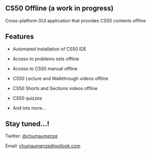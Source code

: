 ## CS50 Offline (a work in progress)

Cross-platform GUI application that provides CS50 contents offline

## Features

+ Automated installation of CS50 IDE

+ Access to problems sets offline

+ Access to CS50 manual offline

+ CS50 Lecture and Walkthrough videos offline

+ CS50 Shorts and Sections videos offline

+ CS50 quizzes

+ And lots more...

## Stay tuned...!

Twitter: [@chumaumenze](https://twitter.com/chumaumenze)

Email: [chumaumenze@outlook.com](mailto:chumaumenze@outlook.com)
